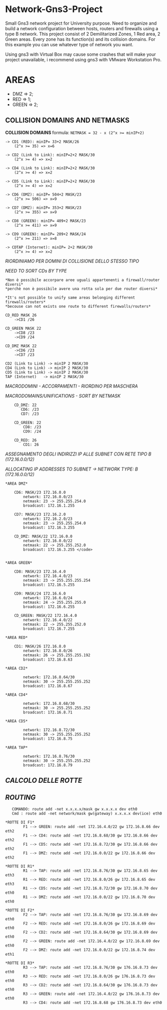 # Network-Gns3-Project
Small Gns3 network project for University purpose. Need to organize and build a network configuration between hosts, routers and firewalls using a type B network.
This project consist of 2 Demilitarized Zones, 1 Red area, 2 Green areas. Every zone has its function(s) and its collision domains.
For this example you can use whatever type of network you want.

<p> Using gns3 with Virtual Box may cause some crashes that will make your project unavailable, i recommend using gns3 with VMware Workstation Pro. <p>

<h1> AREAS</h1>

 - DMZ => 2; 
 - RED => 1;
 - GREEN => 2;

<h2>COLLISION DOMAINS AND NETMASKS</h2>
 <b> COLLISION DOMAINS </b>
    formula: <code>NETMASK = 32 - x (2^x >= minIP+2)</code>
    
    -> CD1 (RED): minIP= 33+2 MASK/26
        (2^x >= 35) => x=6

    -> CD2 (Link to Link): minIP=2+2 MASK/30
        (2^x >= 4) => x=2

    -> CD4 (Link to Link): minIP=2+2 MASK/30
        (2^x >= 4) => x=2

    -> CD5 (Link to Link): minIP=2+2 MASK/30
        (2^x >= 4) => x=2

    -> CD6 (DMZ): minIP= 504+2 MASK/23
        (2^x >= 506) => x=9

    -> CD7 (DMZ): minIP= 353+2 MASK/23
        (2^x >= 355) => x=9

    -> CD8 (GREEN): minIP= 409+2 MASK/23
        (2^x >= 411) => x=9

    -> CD9 (GREEN): minIP= 209+2 MASK/24
        (2^x >= 211) => x=8

    -> CDTAP (Internet): minIP= 2+2 MASK/30
        (2^x >= 4) => x=2

*RIORDINIAMO PER DOMINI DI COLLISIONE DELLO STESSO TIPO*

*NEED TO SORT CDs BY TYPE*

    *Non è possibile accorpare aree uguali appartenenti a firewall/router diversi*
    *perchè non è possibile avere una rotta sola per due router diversi*
    
    *It's not possible to unify same areas belonging different firewalls/routers*
    *becouse can not exists one route to different firewalls/routers*

    CD_RED MASK 26
        ->CD1 /26
    
    CD_GREEN MASK 22
        ->CD8 /23
        ->CD9 /24
    
    CD_DMZ MASK 22
        ->CD6 /23
        ->CD7 /23

    CD2 (Link to Link) -> minIP 2 MASK/30
    CD4 (Link to Link) -> minIP 2 MASK/30
    CD5 (Link to Link) -> minIP 2 MASK/30
    TAP (Internet)   -> minIP 2 MASK/30

*MACRODOMINI - ACCORPAMENTI - RIORDINO PER MASCHERA*

*MACRODOMAINS/UNIFICATIONS - SORT BY NETMASK*

        CD_DMZ: 22
           CD6: /23
           CD7: /23
        
        CD_GREEN: 22
            CD8: /23
            CD9: /24

        CD_RED: 26
            CD1: 26



*ASSEGNAMENTO DEGLI INDIRIZZI IP ALLE SUBNET CON RETE TIPO B (172.16.0.0/12)*

*ALLOCATING IP ADDRESSES TO SUBNET -> NETWORK TYPE: B (172.16.0.0/12)*


    *AREA DMZ*
   
        CD6: MASK/23 172.16.0.0
            network: 172.16.0.0/23
            netmask: 23 -> 255.255.254.0
            broadcast: 172.16.1.255

        CD7: MASK/23 172.16.2.0
            network: 172.16.2.0/23
            netmask: 23 -> 255.255.254.0
            broadcast: 172.16.3.255

        CD_DMZ: MASK/22 172.16.0.0
            network: 172.16.0.0/22
            netmask: 22 -> 255.255.252.0 
            broadcast: 172.16.3.255 </code>
    
    
    *AREA GREEN*

        CD8: MASK/23 172.16.4.0
            network: 172.16.4.0/23
            netmask: 23 -> 255.255.255.254
            broadcast: 172.16.5.255

        CD9: MASK/24 172.16.6.0
            network: 172.16.6.0/24
            netmask: 24 -> 255.255.255.0
            broadcast: 172.16.6.255

        CD_GREEN: MASK/22 172.16.4.0
            network: 172.16.4.0/22
            netmask: 22 -> 255.255.252.0
            broadcast: 172.16.7.255

    *AREA RED*

        CD1: MASK/26 172.16.8.0
            network: 172.16.8.0/26
            netmask: 26 -> 255.255.255.192
            broadcast: 172.16.8.63

    *AREA CD2*

            network: 172.16.8.64/30
            netmask: 30 -> 255.255.255.252
            broadcast: 172.16.8.67

    *AREA CD4*

            network: 172.16.8.68/30
            netmask: 30 -> 255.255.255.252
            broadcast: 172.16.8.71

    *AREA CD5*

            network: 172.16.8.72/30
            netmask: 30 -> 255.255.255.252
            broadcast: 172.16.8.75

    *AREA TAP*

            network: 172.16.8.76/30
            netmask: 30 -> 255.255.255.252
            broadcast: 172.16.8.79

*<h2>CALCOLO DELLE ROTTE</h2>*
*<h2>ROUTING</h2>*

       COMANDO: route add -net x.x.x.x/mask gw x.x.x.x dev eth0
       Cmd : route add -net network/mask gw(gateway) x.x.x.x dev(ice) eth0

    *ROTTE DI F1*
            F1 --> GREEN: route add -net 172.16.4.0/22 gw 172.16.8.66 dev eth2
            F1 --> CD4: route add -net 172.16.8.68/30 gw 172.16.8.66 dev eth2
            F1 --> CD5: route add -net 172.16.8.72/30 gw 172.16.8.66 dev eth2
            F1 --> DMZ: route add -net 172.16.0.0/22 gw 172.16.8.66 dev eth2

    *ROTTE DI R1*
            R1 --> TAP: route add -net 172.16.8.76/30 gw 172.16.8.65 dev eth3
            R1 --> RED: route add -net 172.16.8.0/26 gw 172.16.8.65 dev eth3
            R1 --> CD5: route add -net 172.16.8.72/30 gw 172.16.8.70 dev eth0
            R1 --> DMZ: route add -net 172.16.0.0/22 gw 172.16.8.70 dev eth0

    *ROTTE DI F2*
            F2 --> TAP: route add -net 172.16.8.76/30 gw 172.16.8.69 dev eth0
            F2 --> RED: route add -net 172.16.8.0/26 gw 172.16.8.69 dev eth0
            F2 --> CD2: route add -net 172.16.8.64/30 gw 172.16.8.69 dev eth0
            F2 --> GREEN: route add -net 172.16.4.0/22 gw 172.16.8.69 dev eth0
            F2 --> DMZ: route add -net 172.16.0.0/22 gw 172.16.8.74 dev eth1

    *ROTTE DI R3*
            R3 --> TAP: route add -net 172.16.8.76/30 gw 176.16.8.73 dev eth0
            R3 --> RED: route add -net 172.16.8.0/26 gw 176.16.8.73 dev eth0
            R3 --> CD2: route add -net 172.16.8.64/30 gw 176.16.8.73 dev eth0
            R3 --> GREEN: route add -net 172.16.4.0/22 gw 176.16.8.73 dev eth0
            R3 --> CD4: route add -net 172.16.8.68 gw 176.16.8.73 dev eth0
